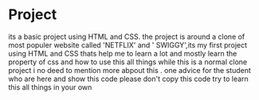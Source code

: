 # Project
its a basic project using HTML and CSS. the project is around a clone of most populer website called 'NETFLIX' and ' SWIGGY',its my first project using HTML and CSS thats help me to learn a lot and mostly learn the property of css and how to use this all things
while this is a normal clone project i no deed to mention more abpout this .
one advice for the student who are here and show this code please don't copy this code try to learn this all things in your own
